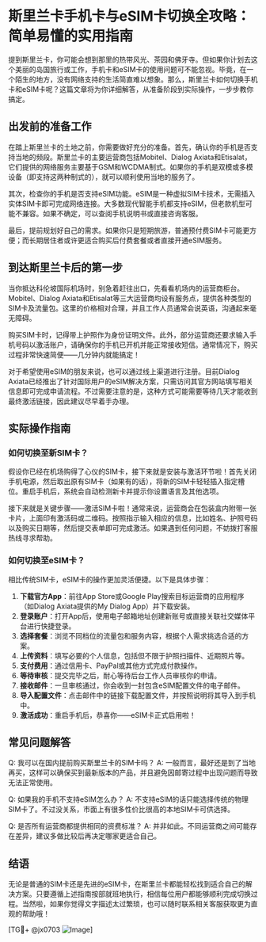 # 斯里兰卡手机卡与eSIM卡切换全攻略：简单易懂的实用指南

提到斯里兰卡，你可能会想到那里的热带风光、茶园和佛牙寺。但如果你计划去这个美丽的岛国旅行或工作，手机卡和eSIM卡的使用问题可不能忽视。毕竟，在一个陌生的地方，没有网络支持的生活简直难以想象。那么，斯里兰卡如何切换手机卡和eSIM卡呢？这篇文章将为你详细解答，从准备阶段到实际操作，一步步教你搞定。

## 出发前的准备工作

在踏上斯里兰卡的土地之前，你需要做好充分的准备。首先，确认你的手机是否支持当地的频段。斯里兰卡的主要运营商包括Mobitel、Dialog Axiata和Etisalat，它们提供的网络服务主要基于GSM和WCDMA制式。如果你的手机是双模或多模设备（即支持这两种制式的），就可以顺利使用当地的服务了。

其次，检查你的手机是否支持eSIM功能。eSIM是一种虚拟SIM卡技术，无需插入实体SIM卡即可完成网络连接。大多数现代智能手机都支持eSIM，但老款机型可能不兼容。如果不确定，可以查阅手机说明书或直接咨询客服。

最后，提前规划好自己的需求。如果你只是短期旅游，普通预付费SIM卡可能更方便；而长期居住者或许更适合购买后付费套餐或者直接开通eSIM服务。

## 到达斯里兰卡后的第一步

当你抵达科伦坡国际机场时，别急着赶往出口，先看看机场内的运营商柜台。Mobitel、Dialog Axiata和Etisalat等三大运营商均设有服务点，提供各种类型的SIM卡及流量包。这里的价格相对合理，并且工作人员通常会说英语，沟通起来毫无障碍。

购买SIM卡时，记得带上护照作为身份证明文件。此外，部分运营商还要求输入手机号码以激活账户，请确保你的手机已开机并能正常接收短信。通常情况下，购买过程非常快速简便——几分钟内就能搞定！

对于希望使用eSIM的朋友来说，也可以通过线上渠道进行注册。目前Dialog Axiata已经推出了针对国际用户的eSIM解决方案，只需访问其官方网站填写相关信息即可完成申请流程。不过需要注意的是，这种方式可能需要等待几天才能收到最终激活链接，因此建议尽早着手办理。

## 实际操作指南

### 如何切换至新SIM卡？

假设你已经在机场购得了心仪的SIM卡，接下来就是安装与激活环节啦！首先关闭手机电源，然后取出原有SIM卡（如果有的话），将新的SIM卡轻轻插入指定槽位。重启手机后，系统会自动检测新卡并提示你设置语言及其他选项。

接下来就是关键步骤——激活SIM卡啦！通常来说，运营商会在包装盒内附带一张卡片，上面印有激活码或二维码。按照指示输入相应的信息，比如姓名、护照号码以及购买日期等，然后提交表单即可完成激活。如果遇到任何问题，不妨拨打客服热线寻求帮助。

### 如何切换至eSIM卡？

相比传统SIM卡，eSIM卡的操作更加灵活便捷。以下是具体步骤：

1. **下载官方App**：前往App Store或Google Play搜索目标运营商的应用程序（如Dialog Axiata提供的My Dialog App）并下载安装。
2. **登录账户**：打开App后，使用电子邮箱地址创建新账号或直接关联社交媒体平台进行快捷登录。
3. **选择套餐**：浏览不同档位的流量包和服务内容，根据个人需求挑选合适的方案。
4. **上传资料**：填写必要的个人信息，包括但不限于护照扫描件、近期照片等。
5. **支付费用**：通过信用卡、PayPal或其他方式完成付款操作。
6. **等待审核**：提交完毕之后，耐心等待后台工作人员审核你的申请。
7. **接收邮件**：一旦审核通过，你会收到一封包含eSIM配置文件的电子邮件。
8. **导入配置文件**：点击邮件中的链接下载配置文件，并按照说明将其导入到手机中。
9. **激活成功**：重启手机后，恭喜你——eSIM卡正式启用啦！

## 常见问题解答

Q: 我可以在国内提前购买斯里兰卡的SIM卡吗？
A: 一般而言，最好还是到了当地再买，这样可以确保买到最新版本的产品，并且避免因邮寄过程中出现问题而导致无法正常使用。

Q: 如果我的手机不支持eSIM怎么办？
A: 不支持eSIM的话只能选择传统的物理SIM卡了。不过没关系，市面上有很多性价比很高的本地SIM卡可供选择。

Q: 是否所有运营商都提供相同的资费标准？
A: 并非如此。不同运营商之间可能存在差异，建议多做比较后再决定哪家更适合自己。

## 结语

无论是普通的SIM卡还是先进的eSIM卡，在斯里兰卡都能轻松找到适合自己的解决方案。只要遵循上述指南按部就班地执行，相信每位用户都能够顺利完成切换过程。当然啦，如果你觉得文字描述太过繁琐，也可以随时联系相关客服获取更为直观的帮助哦！

[TG💪+ @jx0703 ![Image](https://github.com/user-attachments/assets/dbca1d08-cadb-493c-b0ec-ad6f7a83f270)]